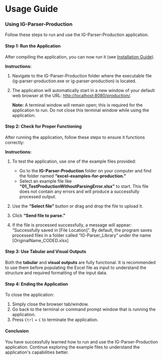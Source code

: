 # Usage Guide

### Using IG-Parser-Production

Follow these steps to run and use the IG-Parser-Production application.

#### Step 1: Run the Application

After compiling the application, you can now run it (see [Installation Guide](INSTALLATION.md)).

**Instructions:**

1. Navigate to the IG-Parser-Production folder where the executable file (ig-parser-production.exe or ig-parser-production) is located. 

2. The application will automatically start in a new window of your default web browser at the URL: [http://localhost:8080/production/](http://localhost:8080/production/).

   **Note:** A terminal window will remain open; this is required for the application to run. Do not close this terminal window while using the application.

#### Step 2: Check for Proper Functioning

After running the application, follow these steps to ensure it functions correctly:

**Instructions:**

1. To test the application, use one of the example files provided:
   - Go to the **IG-Parser-Production** folder on your computer and find the folder named **“excel-examples-for-production.”**
   - Select an example file like **“01_TestProductionWithoutParsingError.xlsx”** to start. This file does not contain any errors and will produce a successfully processed output.

4. Use the **“Select file”** button or drag and drop the file to upload it.
5. Click **“Send file to parse.”**

6. If the file is processed successfully, a message will appear:
   “Successfully saved in [File Location]". By default, the program saves processed files in a folder called “IG-Parser_Library” under the name [OriginalName_CODED.xlsx]

#### Step 3: Use Tabular and Visual Outputs

Both the **tabular** and **visual outputs** are fully functional. It is recommended to use them before populating the Excel file as input to understand the structure and required formatting of the input data.


#### Step 4: Ending the Application

To close the application:

1. Simply close the browser tab/window.
2. Go back to the terminal or command prompt window that is running the application.
3. Press `Ctrl` + `C` to terminate the application.


#### Conclusion

You have successfully learned how to run and use the IG-Parser-Production application. Continue exploring the example files to understand the application's capabilities better.